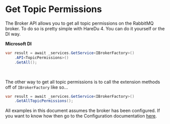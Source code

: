 # Get Topic Permissions

The Broker API allows you to get all topic permissions on the RabbitMQ broker. To do so is pretty simple with HareDu 4. You can do it yourself or the DI way.

**Microsoft DI**

```c#
var result = await _services.GetService<IBrokerFactory>()
    .API<TopicPermissions>()
    .GetAll();
```
<br>

The other way to get all topic permissions is to call the extension methods off of ```IBrokerFactory``` like so...

```c#
var result = await _services.GetService<IBrokerFactory>()
    .GetAllTopicPermissions();
```

All examples in this document assumes the broker has been configured. If you want to know how then go to the Configuration documentation [here](https://github.com/ahives/HareDu3/blob/master/docs/configuration.md).


